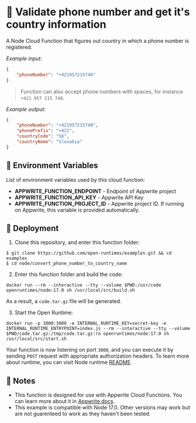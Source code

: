 # 📱 Validate phone number and get it's country information

A Node Cloud Function that figures out country in which a phone number is registered.

_Example input:_

```json
{
    "phoneNumber": "+421957215740"
}
```

> Function can also accept phone numbers with spaces, for instance `+421 957 215 740`.


_Example output:_


```json
{
    "phoneNumber": "+421957215740",
    "phonePrefix": "+421",
    "countryCode": "SK",
    "countryName": "Slovakia"
}
```

## 📝 Environment Variables

List of environment variables used by this cloud function:

- **APPWRITE_FUNCTION_ENDPOINT** - Endpoint of Appwrite project
- **APPWRITE_FUNCTION_API_KEY** - Appwrite API Key
- **APPWRITE_FUNCTION_PROJECT_ID** - Appwrite project ID. If running on Appwrite, this variable is provided automatically.

## 🚀 Deployment

1. Clone this repository, and enter this function folder:

```
$ git clone https://github.com/open-runtimes/examples.git && cd examples
$ cd node/convert_phone_number_to_country_name
```

2. Enter this function folder and build the code:
```
docker run --rm --interactive --tty --volume $PWD:/usr/code openruntimes/node:17.0 sh /usr/local/src/build.sh
```
As a result, a `code.tar.gz` file will be generated.

3. Start the Open Runtime:
```
docker run -p 3000:3000 -e INTERNAL_RUNTIME_KEY=secret-key -e INTERNAL_RUNTIME_ENTRYPOINT=index.js --rm --interactive --tty --volume $PWD/code.tar.gz:/tmp/code.tar.gz:ro openruntimes/node:17.0 sh /usr/local/src/start.sh
```

Your function is now listening on port `3000`, and you can execute it by sending `POST` request with appropriate authorization headers. To learn more about runtime, you can visit Node runtime [README](https://github.com/open-runtimes/open-runtimes/tree/main/runtimes/node-17.0).

## 📝 Notes
 - This function is designed for use with Appwrite Cloud Functions. You can learn more about it in [Appwrite docs](https://appwrite.io/docs/functions).
 - This example is compatible with Node 17.0. Other versions may work but are not guarenteed to work as they haven't been tested.